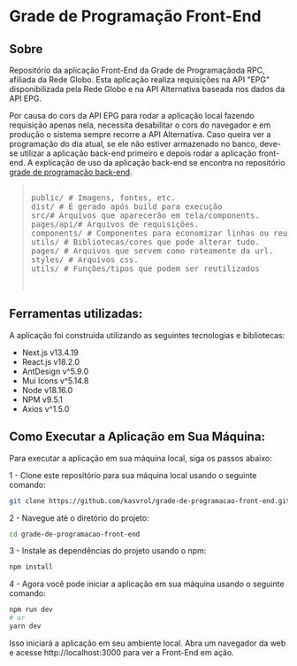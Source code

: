 # Grade de Programação Front-End

## Sobre

Repositório da aplicação Front-End da Grade de Programaçãoda RPC, afiliada da Rede Globo. Esta aplicação realiza requisições na API "EPG" disponibilizada pela Rede Globo e na API Alternativa baseada nos dados da API EPG.

Por causa do cors da API EPG para rodar a aplicação local fazendo requisição apenas nela, necessita desabilitar o cors do navegador e em produção o sistema sempre recorre a API Alternativa. Caso queira ver a programação do dia atual, se ele não estiver armazenado no banco, deve-se utilizar a aplicação back-end primeiro e depois rodar a aplicação front-end.
A explicação de uso da aplicação back-end se encontra no repositório [grade de programação back-end](https://github.com/kasvrol/grade-de-programacao-back-end).

> <pre>
> 
> public/ # Imagens, fontes, etc.
> dist/ # É gerado após build para execução
> src/# Arquivos que aparecerão em tela/components.
> pages/api/# Arquivos de requisições.
> components/ # Componentes para economizar linhas ou reutilizar.
> utils/ # Bibliotecas/cores que pode alterar tudo.
> pages/ # Arquivos que servem como roteamente da url.
> styles/ # Arquivos css.
> utils/ # Funções/tipos que podem ser reutilizados
> 
>  </pre>

## Ferramentas utilizadas:

A aplicação foi construída utilizando as seguintes tecnologias e bibliotecas:

-   Next.js v13.4.19
-   React.js v18.2.0
-   AntDesign v^5.9.0
-   Mui Icons v^5.14.8
-   Node v18.16.0
-   NPM v9.5.1
-   Axios v^1.5.0

## Como Executar a Aplicação em Sua Máquina:

Para executar a aplicação em sua máquina local, siga os passos abaixo:

1 - Clone este repositório para sua máquina local usando o seguinte comando:

```bash
git clone https://github.com/kasvrol/grade-de-programacao-front-end.git
```

2 - Navegue até o diretório do projeto:

```bash
cd grade-de-programacao-front-end
```

3 - Instale as dependências do projeto usando o npm:

```bash
npm install
```

4 - Agora você pode iniciar a aplicação em sua máquina usando o seguinte comando:

```bash
npm run dev
# or
yarn dev
```

Isso iniciará a aplicação em seu ambiente local. Abra um navegador da web e acesse http://localhost:3000 para ver a Front-End em ação.
